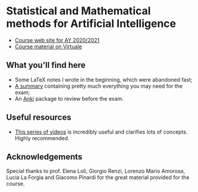 # Statistical and Mathematical methods for Artificial Intelligence

- [Course web site for AY 2020/2021](https://www.unibo.it/en/teaching/course-unit-catalogue/course-unit/2020/446599)
- [Course material on Virtuale](https://web.microsoftstream.com/user/bd703bf9-150b-46e6-ab1a-76f6bfb354b9)

## What you'll find here
- Some LaTeX notes I wrote in the beginning, which were abandoned fast;
- [A summary](https://github.com/montali/unibo-ai/blob/master/Statistical%20and%20Mathematical%20Methods%20for%20AI/Review-notes.md) containing pretty much everything you may need for the exam;
- An [Anki](https://apps.ankiweb.net) package to review before the exam.

## Useful resources

- [This series of videos](https://www.youtube.com/watch?v=fNk_zzaMoSs&list=PLZHQObOWTQDPD3MizzM2xVFitgF8hE_ab) is incredibly useful and clarifies lots of concepts. Highly recommended.

## Acknowledgements

Special thanks to prof. Elena Loli, Giorgio Renzi, Lorenzo Mario Amorosa, Lucia La Forgia and Giacomo Pinardi for the great material provided for the course.
